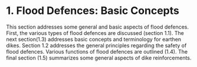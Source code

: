 # 1. Flood Defences: Basic Concepts

This section addresses some general and basic aspects of flood defences. First, the various types of flood defences are discussed (section 1.1). The next section(1.3) addresses basic concepts and terminology for earthen dikes. Section 1.2 addresses the general principles regarding the safety of flood defences. Various functions of flood defences are outlined (1.4). The final section (1.5) summarizes some general aspects of dike reinforcements.
